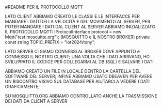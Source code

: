 #README PER IL PROTOCOLLO MQTT

LATO CLIENT ABBIAMO CREATO LE CLASSI E LE INTERFACCE PER MANDARE I DATI DELLA VELOCITÀ E DEL MOVIMENTO AL SERVER, PER POTER MANDARE I DATI DAL CLIENT AL SERVER ABBIAMO INIZIALIZZATO IL PROTOCOLLO MQTT:
IProtocolInterface protocol = new Mqtt("test.mosquitto.org"); (MOSQUITTO è IL NOSTRO BROKER)
private const string TOPIC_PREFIX = "iot2024/tony";

LATO SERVER CI SIAMO CONNESSI AL BROKER DOVE APPUNTO è CONNESSO IL NOSTRO CLIENT;
UNA VOLTA CHE I DATI ARRIVANO, HO SVILUPPATO IL CODICE PER COLLEGARMI AL DB (SQL) E SALVARE I DATI

ABBIAMO CREATO UN FILE IN LOCALE DENTRO LA CARTELLA DEL SOFTWARE DEL SERVER; INFINE ABBIAMO USATO DBEAVEN PER AVERE UN RISCONTRO VISIVO SUL DATABASE PER AIUTARCI A VEDERE I DATI GRAFICAMENTE;

SU MOSQUITTO.ORG ABBIAMO CONTROLLATO ANCHE LA TRASMISSIONE DEI DATI DA CLIENT A SERVER



